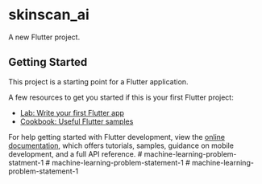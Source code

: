 # skinscan_ai

A new Flutter project.

## Getting Started

This project is a starting point for a Flutter application.

A few resources to get you started if this is your first Flutter project:

- [Lab: Write your first Flutter app](https://docs.flutter.dev/get-started/codelab)
- [Cookbook: Useful Flutter samples](https://docs.flutter.dev/cookbook)

For help getting started with Flutter development, view the
[online documentation](https://docs.flutter.dev/), which offers tutorials,
samples, guidance on mobile development, and a full API reference.
#   m a c h i n e - l e a r n i n g - p r o b l e m - s t a t m e n t - 1  
 #   m a c h i n e - l e a r n i n g - p r o b l e m - s t a t e m e n t - 1  
 #   m a c h i n e - l e a r n i n g - p r o b l e m - s t a t e m e n t - 1  
 
